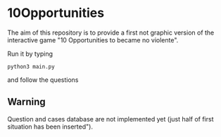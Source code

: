 # 10Opportunities

The aim of this repository is to provide a first not graphic version of the interactive game "10 Opportunities to became no violente".


Run it by typing 

    python3 main.py

and follow the questions 


## Warning 
Question and cases database are not implemented yet (just half of first situation has been inserted").

